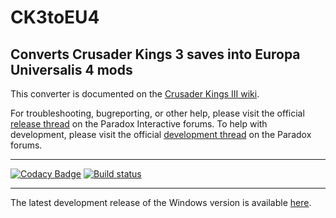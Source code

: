 # CK3toEU4
## Converts Crusader Kings 3 saves into Europa Universalis 4 mods

This converter is documented on the [Crusader Kings III wiki](https://ck3.paradoxwikis.com/CK3_To_EU4_Converter). 

For troubleshooting, bugreporting, or other help, please visit the official [release thread](https://forum.paradoxplaza.com/forum/threads/ck3-to-eu4-converter-release-thread.1415137/) on the Paradox Interactive forums. 
To help with development, please visit the official [development thread](https://forum.paradoxplaza.com/forum/threads/ck3-to-eu4-converter-development-thread.1415140/) on the Paradox forums.

---

[![Codacy Badge](https://api.codacy.com/project/badge/Grade/5bf7df627e734711a3e00059ec0ccc68)](https://app.codacy.com/gh/ParadoxGameConverters/CK3toEU4/dashboard)
[![Build status](https://ci.appveyor.com/api/projects/status/h8b09dkaycxot3mw?svg=true)](https://ci.appveyor.com/project/Idhrendur/ck3toeu4)

---

The latest development release of the Windows version is available [here](https://github.com/ParadoxGameConverters/CK3ToEU4/releases/tag/windows_development_build).
